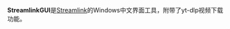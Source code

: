 **StreamlinkGUI**是[Streamlink](https://github.com/streamlink/streamlink)的Windows中文界面工具，附带了yt-dlp视频下载功能。
